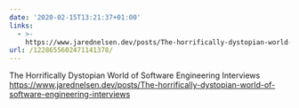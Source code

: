 ```yaml
---
date: '2020-02-15T13:21:37+01:00'
links:
  - >-
    https://www.jarednelsen.dev/posts/The-horrifically-dystopian-world-of-software-engineering-interviews
url: /1228655602471141378/
---
```

The Horrifically Dystopian World of Software Engineering Interviews https://www.jarednelsen.dev/posts/The-horrifically-dystopian-world-of-software-engineering-interviews
